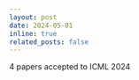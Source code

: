 ```yaml
---
layout: post
date: 2024-05-01
inline: true
related_posts: false
---
```


4 papers accepted to ICML 2024  
